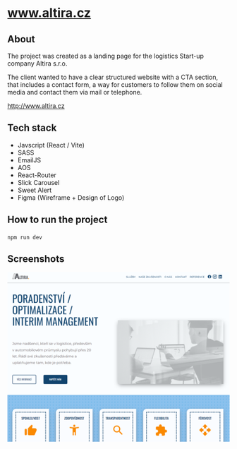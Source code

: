 # www.altira.cz

## About

The project was created as a landing page for the logistics Start-up company Altira s.r.o.

The client wanted to have a clear structured website with a CTA section, that includes a contact form, a way for customers to follow them on social media and contact them via mail or telephone.

http://www.altira.cz

## Tech stack

- Javscript (React / Vite)
- SASS
- EmailJS
- AOS
- React-Router
- Slick Carousel
- Sweet Alert
- Figma (Wireframe + Design of Logo)

## How to run the project

`npm run dev`

## Screenshots

<img src="https://github.com/queuing4oranges/altira-website/blob/main/screenshots/ScreensShAltira1.PNG">
